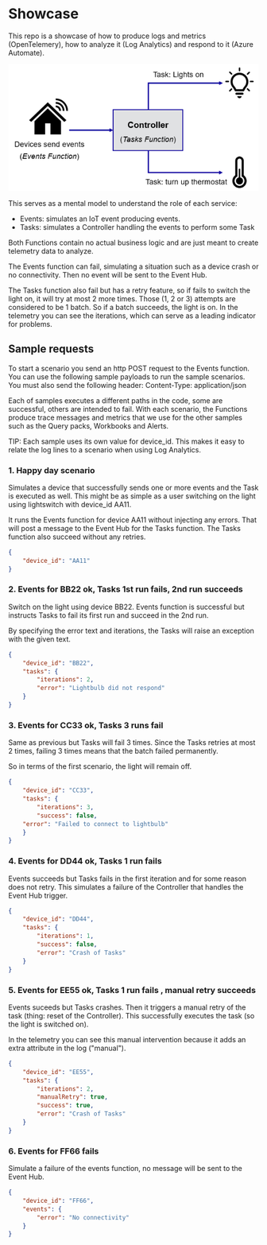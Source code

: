 # Showcase

This repo is a showcase of how to produce logs and metrics (OpenTelemery), how to analyze it (Log Analytics) and respond to it (Azure Automate).

![EventsTasksStoryline.png](/../../docs/EventsTasksStoryline.png)

This serves as a mental model to understand the role of each service:

* Events: simulates an IoT event producing events.
* Tasks: simulates a Controller handling the events to perform some Task

Both Functions contain no actual business logic and are just meant to create telemetry data to analyze.

The Events function can fail, simulating a situation such as a device crash or no connectivity. Then no event will be sent to the Event Hub.

The Tasks function also fail but has a retry feature, so if fails to switch the light on, it will try at most 2 more times. Those (1, 2 or 3) attempts are considered to be 1 batch. So if a batch succeeds, the light is on. In the telemetry you can see the iterations, which can serve as a leading indicator for problems.

## Sample requests

To start a scenario you send an http POST request to the Events function. You can use the following sample payloads to run the sample scenarios. You must also send the following header:  Content-Type: application/json 

Each of samples executes a different paths in the code, some are successful, others are intended to fail. With each scenario, the Functions produce trace messages and metrics that we use for the other samples such as the Query packs, Workbooks and Alerts.

TIP: Each sample uses its own value for device_id. This makes it easy to relate the log lines to a scenario when using Log Analytics.

### 1. Happy day scenario

Simulates a device that successfully sends one or more events and the Task is executed as well. This might be as simple as a user switching on the light using lightswitch with device_id AA11.

It runs the Events function for device AA11 without injecting any errors. That will post a message to the Event Hub for the Tasks function. The Tasks function also succeed without any retries.

```json
{
    "device_id": "AA11"
}
```

### 2. Events for BB22 ok, Tasks 1st run fails, 2nd run succeeds

Switch on the light using device BB22. Events function is successful but instructs Tasks to fail its first run and succeed in the 2nd run.

By specifying the error text and iterations, the Tasks will raise an exception with the given text.

```json
{
    "device_id": "BB22",
    "tasks": {
        "iterations": 2,
        "error": "Lightbulb did not respond"
    }
}
```

### 3. Events for CC33 ok, Tasks 3 runs fail

Same as previous but Tasks will fail 3 times. Since the Tasks retries at most 2 times, failing 3 times means that the batch failed permanently.

So in terms of the first scenario, the light will remain off.

```json
{
    "device_id": "CC33",
    "tasks": {
        "iterations": 3,
        "success": false,
    "error": "Failed to connect to lightbulb"
    }
}
```

### 4. Events for DD44 ok, Tasks 1 run fails

Events succeeds but Tasks fails in the first iteration and for some reason does not retry. This simulates a failure of the Controller that handles the Event Hub trigger.

```json
{
    "device_id": "DD44",
    "tasks": {
        "iterations": 1,
        "success": false,
        "error": "Crash of Tasks"
    }
}
```

### 5. Events for EE55 ok, Tasks 1 run fails , manual retry succeeds

Events suceeds but Tasks crashes. Then it triggers a manual retry of the task (thing: reset of the Controller). This successfully executes the task (so the light is switched on).

In the telemetry you can see this manual intervention because it adds an extra attribute in the log ("manual").

```json
{
    "device_id": "EE55",
    "tasks": {
        "iterations": 2,
        "manualRetry": true,
        "success": true,
        "error": "Crash of Tasks"
    }
}
```

### 6. Events for FF66 fails

Simulate a failure of the events function, no message will be sent to the Event Hub.

```json
{
    "device_id": "FF66",
    "events": {
        "error": "No connectivity"
    }
}
```
